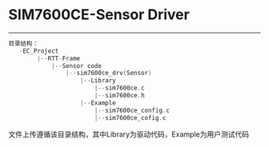 # SIM7600CE-Sensor Driver

---

```c
目录结构：
   -EC_Project
    	|--RTT-Frame
    		|--Sensor code
    			|--sim7600ce_drv(Sensor)
    				|--Library
        				|--sim7600ce.c
        				|--sim7600ce.h
    				|--Example
        				|--sim7600ce_config.c
        				|--sim7600ce_cofig.c
```

文件上传遵循该目录结构，其中Library为驱动代码，Example为用户测试代码
